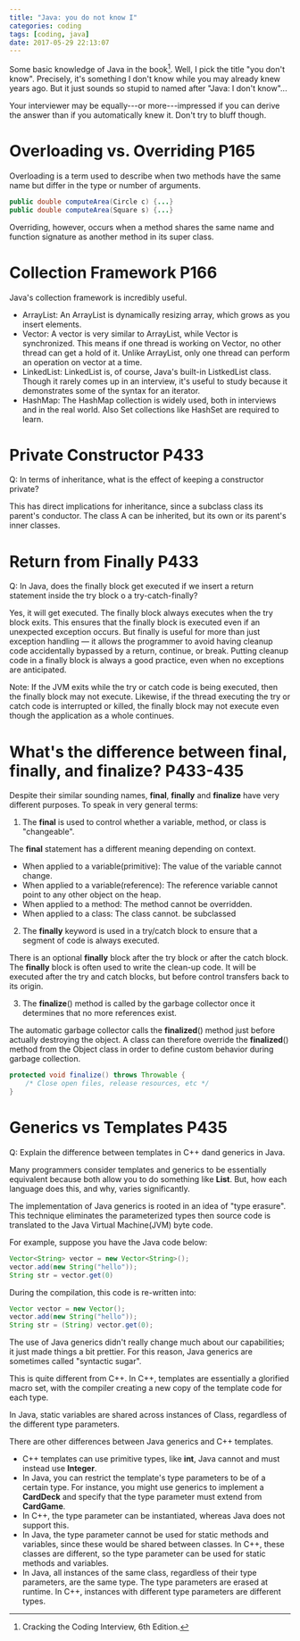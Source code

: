 ```yaml
---
title: "Java: you do not know I"
categories: coding
tags: [coding, java]
date: 2017-05-29 22:13:07
---
```


Some basic knowledge of Java in the book[^1]. Well, I pick the title "you don't know". Precisely, it's something I don't know while you may already knew years ago. But it just sounds so stupid to named after "Java: I don't know"...

Your interviewer may be equally---or more---impressed if you can derive the answer than if you automatically knew it. Don't try to bluff though.

# Overloading vs. Overriding P165

Overloading is a term used to describe when two methods have the same name but differ in the type or number of arguments.

``` java
public double computeArea(Circle c) {...}
public double computeArea(Square s) {...}
```

Overriding, however, occurs when a method shares the same name and function signature as another method in its super class.

<!--more-->

# Collection Framework P166

Java's collection framework is incredibly useful.

- ArrayList: An ArrayList is dynamically resizing array, which grows as you insert elements.
- Vector: A vector is very similar to ArrayList, while Vector is synchronized. This means if one thread is working on Vector, no other thread can get a hold of it. Unlike ArrayList, only one thread can perform an operation on vector at a time.
- LinkedList: LinkedList is, of course, Java's built-in ListkedList class. Though it rarely comes up in an interview, it's useful to study because it demonstrates some of the syntax for an iterator.
- HashMap: The HashMap collection is widely used, both in interviews and in the real world. Also Set collections like HashSet are required to learn.

# Private Constructor P433
Q: In terms of inheritance, what is the effect of keeping a constructor private?

This has direct implications for inheritance, since a subclass class its parent's conductor. The class A can be inherited, but its own or its parent's inner classes.

# Return from Finally P433
Q: In Java, does the finally block get executed if we insert a return statement inside the try block o a try-catch-finally?

Yes, it will get executed. The finally block always executes when the try block exits. This ensures that the finally block is executed even if an unexpected exception occurs. But finally is useful for more than just exception handling — it allows the programmer to avoid having cleanup code accidentally bypassed by a return, continue, or break. Putting cleanup code in a finally block is always a good practice, even when no exceptions are anticipated.

Note: If the JVM exits while the try or catch code is being executed, then the finally block may not execute. Likewise, if the thread executing the try or catch code is interrupted or killed, the finally block may not execute even though the application as a whole continues.

# What's the difference between final, finally, and finalize? P433-435
Despite their similar sounding names, **final**, **finally** and **finalize** have very different purposes.
To speak in very general terms:
1. The **final** is used to control whether a variable, method, or class is "changeable".

The **final** statement has a different meaning depending on context.

- When applied to a variable(primitive): The value of the variable cannot change. 
- When applied to a variable(reference): The reference variable cannot point to any other object on the heap.
- When applied to a method: The method cannot be overridden.
- When applied to a class: The class cannot. be subclassed

2. The **finally** keyword is used in a try/catch block to ensure that a segment of code is always executed. 

There is an optional **finally** block after the try block or after the catch block. The **finally** block is often used to write the clean-up code. It will be executed after the try and catch blocks, but before control transfers back to its origin.

3. The **finalize**() method is called by the garbage collector once it determines that no more references exist.

The automatic garbage collector calls the **finalized**() method just before actually destroying the object. A class can therefore override the **finalized**() method from the Object class in order to define custom behavior during garbage collection.

``` java
protected void finalize() throws Throwable {
    /* Close open files, release resources, etc */
}
```

# Generics vs Templates P435
Q: Explain the difference between templates in C++ dand generics in Java.

Many programmers consider templates and generics to be essentially equivalent because both allow you to do something like **List<String>**. But, how each language does this, and why, varies significantly.

The implementation of Java generics is rooted in an idea of "type erasure". This technique eliminates the parameterized types then source code is translated to the Java Virtual Machine(JVM) byte code.

For example, suppose you have the Java code below:

``` java
Vector<String> vector = new Vector<String>();
vector.add(new String("hello"));
String str = vector.get(0)
```
During the compilation, this code is re-written into:

``` java
Vector vector = new Vector();
vector.add(new String("hello"));
String str = (String) vector.get(0);
```

The use of Java generics didn't really change much about our capabilities; it just made things a bit prettier. For this reason, Java generics are sometimes called "syntactic sugar".

This is quite different from C++. In C++, templates are essentially a glorified macro set, with the compiler creating a new copy of the template code for each type.

In Java, static variables are shared across instances of Class, regardless of the different type parameters.

There are other differences between Java generics and C++ templates.
- C++ templates can use primitive types, like **int**, Java cannot and must instead use **Integer**.
- In Java, you can restrict the template's type parameters to be of a certain type. For instance, you might use generics to implement a **CardDeck** and specify that the type parameter must extend from **CardGame**.
- In C++, the type parameter can be instantiated, whereas Java does not support this.
- In Java, the type parameter cannot be used for static methods and variables, since these would be shared between classes. In C++, these classes are different, so the type parameter can be used for static methods and variables.
- In Java, all instances of the same class, regardless of their type parameters, are the same type. The type parameters are erased at runtime. In C++, instances with different type parameters are different types.

[^1]: Cracking the Coding Interview, 6th Edition.
